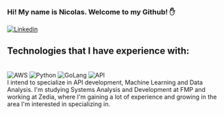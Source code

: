 ### Hi! My name is Nicolas. Welcome to my Github! ✋

[![Linkedin](https://img.shields.io/badge/LinkedIn-0077B5?style=for-the-badge&logo=linkedin&logoColor=white)](https://www.linkedin.com/in/nicolas-vieira-pires-450437270/)

## Technologies that I have experience with:

<div style="display: inline-block"><br/>
    <img align= "center" alt="AWS" src="https://img.shields.io/badge/AWS-232F3E?style=for-the-badge&logo=amazon-aws&logoColor=white">
    <img align= "center" alt="Python" src="https://img.shields.io/badge/Python-14354C?style=for-the-badge&logo=python&logoColor=white">
    <img align= "center" alt="GoLang" src="https://img.shields.io/badge/Go-00ADD8?style=for-the-badge&logo=go&logoColor=white">
    <img align= "center" alt="API" src="https://img.shields.io/badge/API-FF6F00?style=for-the-badge&logo=api&logoColor=white">
</div><br/>
I intend to specialize in API development, Machine Learning and Data Analysis.  
I'm studying Systems Analysis and Development at FMP and working at Zedia, where I'm gaining a lot of experience and growing in the area I'm interested in specializing in.
